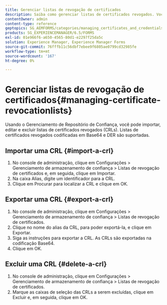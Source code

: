 ```yaml
---
title: Gerenciar listas de revogação de certificados
description: Saiba como gerenciar listas de certificados revogados. Você pode importar, editar e excluir listas de certificados revogados (CRLs) usando o Gerenciamento de Repositório de Confiança.
contentOwner: admin
content-type: reference
geptopics: SG_AEMFORMS/categories/managing_certificates_and_credentials
products: SG_EXPERIENCEMANAGER/6.5/FORMS
exl-id: 01e966f6-a650-4565-80d1-e2297f25da5c
solution: Experience Manager, Experience Manager Forms
source-git-commit: 76fffb11c56dbf7ebee9f6805ae0799cd32985fe
workflow-type: tm+mt
source-wordcount: '167'
ht-degree: 0%

---
```


# Gerenciar listas de revogação de certificados{#managing-certificate-revocationlists}

Usando o Gerenciamento de Repositório de Confiança, você pode importar, editar e excluir listas de certificados revogados (CRLs). Listas de certificados revogados codificadas em Base64 e DER são suportadas.

## Importar uma CRL {#import-a-crl}

1. No console de administração, clique em Configurações > Gerenciamento de armazenamento de confiança > Listas de revogação de certificados e, em seguida, clique em Importar.
1. Na caixa Alias, digite um identificador para a CRL.
1. Clique em Procurar para localizar a CRL e clique em OK.

## Exportar uma CRL {#export-a-crl}

1. No console de administração, clique em Configurações > Gerenciamento de armazenamento de confiança > Listas de revogação de certificados.
1. Clique no nome do alias da CRL, para poder exportá-la, e clique em Exportar.
1. Siga as instruções para exportar a CRL. As CRLs são exportadas na codificação Base64.
1. Clique em OK.

## Excluir uma CRL {#delete-a-crl}

1. No console de administração, clique em Configurações > Gerenciamento de armazenamento de confiança > Listas de revogação de certificados.
1. Marque as caixas de seleção das CRLs a serem excluídas, clique em Excluir e, em seguida, clique em OK.
